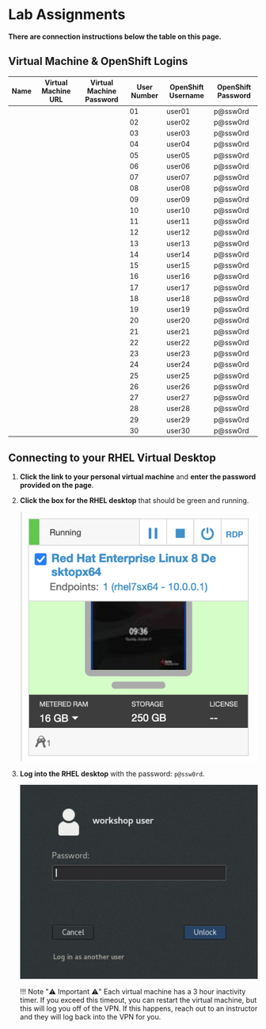 # Lab Assignments

**There are connection instructions below the table on this page.**

## Virtual Machine & OpenShift Logins

| Name | Virtual Machine URL | Virtual Machine Password | User Number | OpenShift Username | OpenShift Password |
|---|---|---|---|---|---|
|  |  |  | 01 | user01 | p@ssw0rd |
|  |  |  | 02 | user02 | p@ssw0rd |
|  |  |  | 03 | user03 | p@ssw0rd |
|  |  |  | 04 | user04 | p@ssw0rd |
|  |  |  | 05 | user05 | p@ssw0rd |
|  |  |  | 06 | user06 | p@ssw0rd |
|  |  |  | 07 | user07 | p@ssw0rd |
|  |  |  | 08 | user08 | p@ssw0rd |
|  |  |  | 09 | user09 | p@ssw0rd |
|  |  |  | 10 | user10 | p@ssw0rd |
|  |  |  | 11 | user11 | p@ssw0rd |
|  |  |  | 12 | user12 | p@ssw0rd |
|  |  |  | 13 | user13 | p@ssw0rd |
|  |  |  | 14 | user14 | p@ssw0rd |
|  |  |  | 15 | user15 | p@ssw0rd |
|  |  |  | 16 | user16 | p@ssw0rd |
|  |  |  | 17 | user17 | p@ssw0rd |
|  |  |  | 18 | user18 | p@ssw0rd |
|  |  |  | 19 | user19 | p@ssw0rd |
|  |  |  | 20 | user20 | p@ssw0rd |
|  |  |  | 21 | user21 | p@ssw0rd |
|  |  |  | 22 | user22 | p@ssw0rd |
|  |  |  | 23 | user23 | p@ssw0rd |
|  |  |  | 24 | user24 | p@ssw0rd |
|  |  |  | 25 | user25 | p@ssw0rd |
|  |  |  | 26 | user26 | p@ssw0rd |
|  |  |  | 27 | user27 | p@ssw0rd |
|  |  |  | 28 | user28 | p@ssw0rd |
|  |  |  | 29 | user29 | p@ssw0rd |
|  |  |  | 30 | user30 | p@ssw0rd |

## Connecting to your RHEL Virtual Desktop

1. **Click the link to your personal virtual machine** and **enter the password provided on the page**.

1. **Click the box for the RHEL desktop** that should be green and running.

    ![rhel-running](images/rhel-running.png)

1. **Log into the RHEL desktop** with the password: `p@ssw0rd`.

    ![rhel-login](images/rhel-login.png)

    !!! Note ":warning: Important :warning:"
        Each virtual machine has a 3 hour inactivity timer. If you exceed this timeout, you can restart the virtual machine, but this will log you off of the VPN. If this happens, reach out to an instructor and they will log back into the VPN for you.

